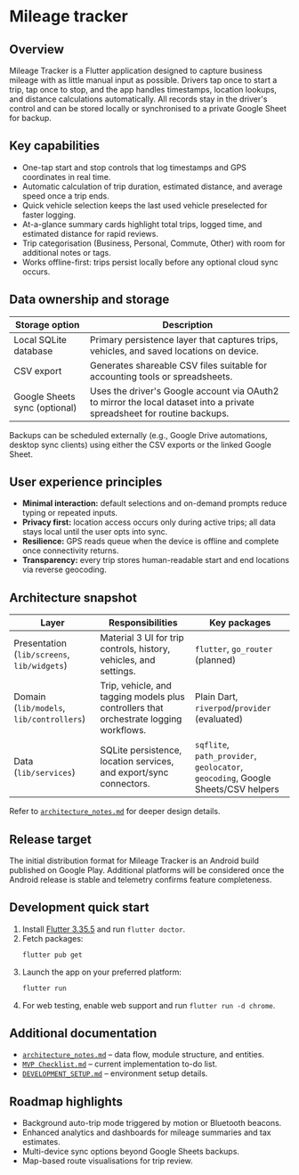 # Mileage tracker

## Overview
Mileage Tracker is a Flutter application designed to capture business mileage with as little manual input as possible. Drivers tap once to start a trip, tap once to stop, and the app handles timestamps, location lookups, and distance calculations automatically. All records stay in the driver's control and can be stored locally or synchronised to a private Google Sheet for backup.

## Key capabilities
- One-tap start and stop controls that log timestamps and GPS coordinates in real time.
- Automatic calculation of trip duration, estimated distance, and average speed once a trip ends.
- Quick vehicle selection keeps the last used vehicle preselected for faster logging.
- At-a-glance summary cards highlight total trips, logged time, and estimated distance for rapid reviews.
- Trip categorisation (Business, Personal, Commute, Other) with room for additional notes or tags.
- Works offline-first: trips persist locally before any optional cloud sync occurs.

## Data ownership and storage
| Storage option | Description |
| --- | --- |
| Local SQLite database | Primary persistence layer that captures trips, vehicles, and saved locations on device. |
| CSV export | Generates shareable CSV files suitable for accounting tools or spreadsheets. |
| Google Sheets sync (optional) | Uses the driver's Google account via OAuth2 to mirror the local dataset into a private spreadsheet for routine backups. |

Backups can be scheduled externally (e.g., Google Drive automations, desktop sync clients) using either the CSV exports or the linked Google Sheet.

## User experience principles
- **Minimal interaction:** default selections and on-demand prompts reduce typing or repeated inputs.
- **Privacy first:** location access occurs only during active trips; all data stays local until the user opts into sync.
- **Resilience:** GPS reads queue when the device is offline and complete once connectivity returns.
- **Transparency:** every trip stores human-readable start and end locations via reverse geocoding.

## Architecture snapshot
| Layer | Responsibilities | Key packages |
| --- | --- | --- |
| Presentation (`lib/screens`, `lib/widgets`) | Material 3 UI for trip controls, history, vehicles, and settings. | `flutter`, `go_router` (planned) |
| Domain (`lib/models`, `lib/controllers`) | Trip, vehicle, and tagging models plus controllers that orchestrate logging workflows. | Plain Dart, `riverpod`/`provider` (evaluated) |
| Data (`lib/services`) | SQLite persistence, location services, and export/sync connectors. | `sqflite`, `path_provider`, `geolocator`, `geocoding`, Google Sheets/CSV helpers |

Refer to [`architecture_notes.md`](architecture_notes.md) for deeper design details.

## Release target
The initial distribution format for Mileage Tracker is an Android build published on Google Play. Additional platforms will be
considered once the Android release is stable and telemetry confirms feature completeness.

## Development quick start
1. Install [Flutter 3.35.5](https://docs.flutter.dev/get-started/install) and run `flutter doctor`.
2. Fetch packages:
   ```sh
   flutter pub get
   ```
3. Launch the app on your preferred platform:
   ```sh
   flutter run
   ```
4. For web testing, enable web support and run `flutter run -d chrome`.

## Additional documentation
- [`architecture_notes.md`](architecture_notes.md) – data flow, module structure, and entities.
- [`MVP Checklist.md`](MVP%20Checklist.md) – current implementation to-do list.
- [`DEVELOPMENT_SETUP.md`](DEVELOPMENT_SETUP.md) – environment setup details.

## Roadmap highlights
- Background auto-trip mode triggered by motion or Bluetooth beacons.
- Enhanced analytics and dashboards for mileage summaries and tax estimates.
- Multi-device sync options beyond Google Sheets backups.
- Map-based route visualisations for trip review.
